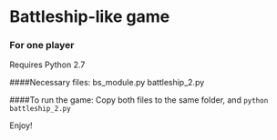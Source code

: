 # Battleship-like game
### For one player
Requires Python 2.7

####Necessary files:
bs_module.py
battleship_2.py

####To run the game:
Copy both files to the same folder, and `python battleship_2.py`

Enjoy!
